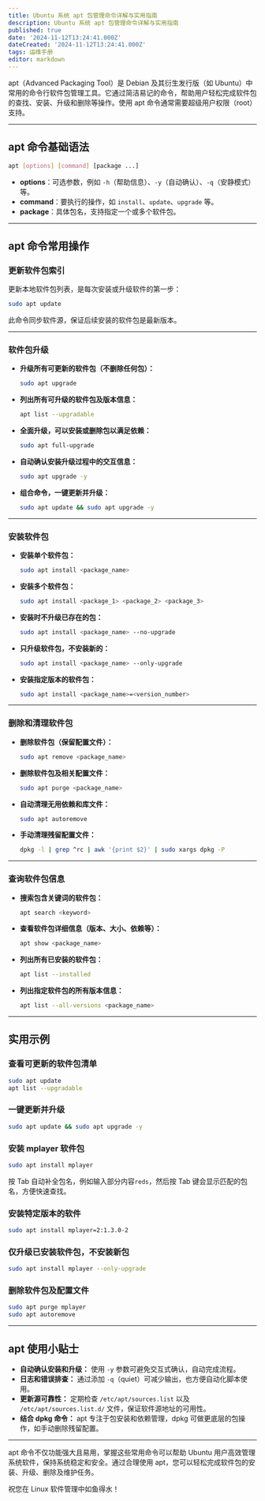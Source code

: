 ```yaml
---
title: Ubuntu 系统 apt 包管理命令详解与实用指南
description: Ubuntu 系统 apt 包管理命令详解与实用指南
published: true
date: '2024-11-12T13:24:41.000Z'
dateCreated: '2024-11-12T13:24:41.000Z'
tags: 运维手册
editor: markdown
---
```


apt（Advanced Packaging Tool）是 Debian 及其衍生发行版（如 Ubuntu）中常用的命令行软件包管理工具。它通过简洁易记的命令，帮助用户轻松完成软件包的查找、安装、升级和删除等操作。使用 apt 命令通常需要超级用户权限（root）支持。

<!-- more -->

---

## apt 命令基础语法

```bash
apt [options] [command] [package ...]
```

- **options**：可选参数，例如 `-h`（帮助信息）、`-y`（自动确认）、`-q`（安静模式）等。
- **command**：要执行的操作，如 `install`、`update`、`upgrade` 等。
- **package**：具体包名，支持指定一个或多个软件包。

---

## apt 命令常用操作

### 更新软件包索引

更新本地软件包列表，是每次安装或升级软件的第一步：

```bash
sudo apt update
```

此命令同步软件源，保证后续安装的软件包是最新版本。

---

### 软件包升级

- **升级所有可更新的软件包（不删除任何包）：**

  ```bash
  sudo apt upgrade
  ```

- **列出所有可升级的软件包及版本信息：**

  ```bash
  apt list --upgradable
  ```

- **全面升级，可以安装或删除包以满足依赖：**

  ```bash
  sudo apt full-upgrade
  ```

- **自动确认安装升级过程中的交互信息：**

  ```bash
  sudo apt upgrade -y
  ```

- **组合命令，一键更新并升级：**

  ```bash
  sudo apt update && sudo apt upgrade -y
  ```

---

### 安装软件包

- **安装单个软件包：**

  ```bash
  sudo apt install <package_name>
  ```

- **安装多个软件包：**

  ```bash
  sudo apt install <package_1> <package_2> <package_3>
  ```

- **安装时不升级已存在的包：**

  ```bash
  sudo apt install <package_name> --no-upgrade
  ```

- **只升级软件包，不安装新的：**

  ```bash
  sudo apt install <package_name> --only-upgrade
  ```

- **安装指定版本的软件包：**

  ```bash
  sudo apt install <package_name>=<version_number>
  ```

---

### 删除和清理软件包

- **删除软件包（保留配置文件）：**

  ```bash
  sudo apt remove <package_name>
  ```

- **删除软件包及相关配置文件：**

  ```bash
  sudo apt purge <package_name>
  ```

- **自动清理无用依赖和库文件：**

  ```bash
  sudo apt autoremove
  ```

- **手动清理残留配置文件：**

  ```bash
  dpkg -l | grep ^rc | awk '{print $2}' | sudo xargs dpkg -P
  ```

---

### 查询软件包信息

- **搜索包含关键词的软件包：**

  ```bash
  apt search <keyword>
  ```

- **查看软件包详细信息（版本、大小、依赖等）：**

  ```bash
  apt show <package_name>
  ```

- **列出所有已安装的软件包：**

  ```bash
  apt list --installed
  ```

- **列出指定软件包的所有版本信息：**

  ```bash
  apt list --all-versions <package_name>
  ```

---

## 实用示例

### 查看可更新的软件包清单

```bash
sudo apt update
apt list --upgradable
```

### 一键更新并升级

```bash
sudo apt update && sudo apt upgrade -y
```

### 安装 mplayer 软件包

```bash
sudo apt install mplayer
```

按 Tab 自动补全包名，例如输入部分内容`reds`，然后按 Tab 键会显示匹配的包名，方便快速查找。

### 安装特定版本的软件

```bash
sudo apt install mplayer=2:1.3.0-2
```

### 仅升级已安装软件包，不安装新包

```bash
sudo apt install mplayer --only-upgrade
```

### 删除软件包及配置文件

```bash
sudo apt purge mplayer
sudo apt autoremove
```

---

## apt 使用小贴士

- **自动确认安装和升级：** 使用 `-y` 参数可避免交互式确认，自动完成流程。
- **日志和错误排查：** 通过添加 `-q`（quiet）可减少输出，也方便自动化脚本使用。
- **更新源可靠性：** 定期检查 `/etc/apt/sources.list` 以及 `/etc/apt/sources.list.d/` 文件，保证软件源地址的可用性。
- **结合 dpkg 命令：** apt 专注于包安装和依赖管理，dpkg 可做更底层的包操作，如手动删除残留配置。

---

apt 命令不仅功能强大且易用，掌握这些常用命令可以帮助 Ubuntu 用户高效管理系统软件，保持系统稳定和安全。通过合理使用 apt，您可以轻松完成软件包的安装、升级、删除及维护任务。

祝您在 Linux 软件管理中如鱼得水！